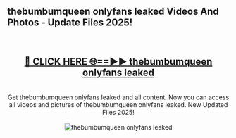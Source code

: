 <h2>thebumbumqueen onlyfans leaked Videos And Photos - Update Files 2025!</h2>
<br>
<div align="center">
<h2><a href="https://linkcuts.com/hfmhzwbr" rel="nofollow">🔴 CLICK HERE 🌐==►► thebumbumqueen onlyfans leaked</a></h2>
<br>
Get thebumbumqueen onlyfans leaked and all content. Now you can access all videos and pictures of thebumbumqueen onlyfans leaked. New Updated Files 2025!
<br>
<br>
<a href="https://linkcuts.com/hfmhzwbr" rel="nofollow" data-target="animated-image.originalLink"><img src="https://i.ibb.co.com/WyWwxjT/player-gif2.gif" alt="thebumbumqueen onlyfans leaked" style="max-width: 100%; display: inline-block;" data-target="animated-image.originalImage"></a>
</div>
<br>